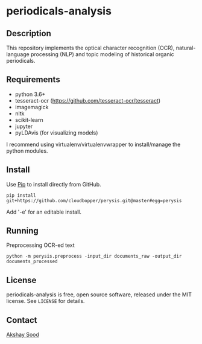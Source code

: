 periodicals-analysis
====================

Description
-----------

This repository implements the optical character recognition (OCR), natural-language processing (NLP) and topic modeling of historical organic periodicals.


Requirements
------------

* python 3.6+
* tesseract-ocr (https://github.com/tesseract-ocr/tesseract)
* imagemagick
* nltk
* scikit-learn
* jupyter
* pyLDAvis (for visualizing models)

I recommend using virtualenv/virtualenvwrapper to install/manage the python modules.



Install
-------

Use [Pip](https://pip.pypa.io/) to install directly from GitHub.

    pip install git+https://github.com/cloudbopper/perysis.git@master#egg=perysis

Add '-e' for an editable install.


Running
-------

Preprocessing OCR-ed text

    python -m perysis.preprocess -input_dir documents_raw -output_dir documents_processed


License
-------

periodicals-analysis is free, open source software, released under the MIT license. See `LICENSE` for details.


Contact
-------

[Akshay Sood](https://github.com/cloudbopper)
